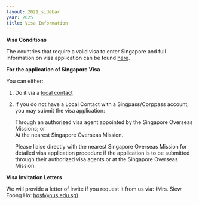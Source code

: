 ```yaml
---
layout: 2021_sidebar
year: 2025
title: Visa Information
---
```


**Visa Conditions**

The countries that require a valid visa to enter Singapore and full information on visa application can be found [here](https://www.ica.gov.sg/enter-transit-depart/entering-singapore/visa_requirements).

**For the application of Singapore Visa**

You can either:  

1. Do it via a [local contact](https://eservices.ica.gov.sg/esvclandingpage/save)

2. If you do not have a Local Contact with a Singpass/Corppass account, you may submit the visa application:  

   Through an authorized visa agent appointed by the Singapore Overseas Missions; or  
   At the nearest Singapore Overseas Mission.  

   Please liaise directly with the nearest Singapore Overseas Mission for detailed visa application procedure if the application is to be submitted through their authorized visa agents or at the Singapore Overseas Mission.  


**Visa Invitation Letters** 

We will provide a letter of invite if you request it from us via:
(Mrs. Siew Foong Ho: <a href="hosf@nus.edu.sg">hosf@nus.edu.sg</a>).